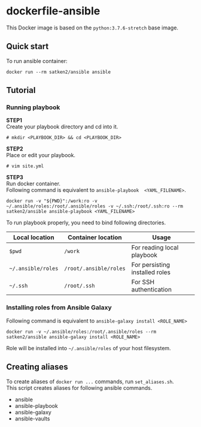 # dockerfile-ansible

This Docker image is based on the `python:3.7.6-stretch` base image.

## Quick start

To run ansible container:

```
docker run --rm satken2/ansible ansible
```


## Tutorial


### Running playbook

**STEP1**<br>
Create your playbook directory and cd into it.

```
# mkdir <PLAYBOOK_DIR> && cd <PLAYBOOK_DIR>
```

**STEP2**<br>
Place or edit your playbook.
```
# vim site.yml
```

**STEP3**<br>
Run docker container.<br>
Following command is equivalent to `ansible-playbook  <YAML_FILENAME>`.

```
docker run -v "${PWD}":/work:ro -v ~/.ansible/roles:/root/.ansible/roles -v ~/.ssh:/root/.ssh:ro --rm satken2/ansible ansible-playbook <YAML_FILENAME>
```

To run playbook properly, you need to bind following directories.

| Local location | Container location | Usage |
|----------------|--------------------|-------|
| `$pwd`         |     `/work`        | For reading local playbook  |
| `~/.ansible/roles`| `/root/.ansible/roles` | For persisting installed roles |
|  `~/.ssh`      |    `/root/.ssh`    | For SSH authentication |





### Installing roles from Ansible Galaxy

Following command is equivalent to `ansible-galaxy install <ROLE_NAME>`<br>
```
docker run -v ~/.ansible/roles:/root/.ansible/roles --rm satken2/ansible ansible-galaxy install <ROLE_NAME>
```

Role will be installed into `~/.ansible/roles` of your host filesystem.


## Creating aliases

To create aliases of `docker run ...` commands, run `set_aliases.sh`.<br>
This script creates aliases for following ansible commands.

 - ansible
 - ansible-playbook
 - ansible-galaxy
 - ansible-vaults
